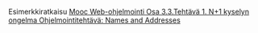 Esimerkkiratkaisu
[Mooc Web-ohjelmointi Osa 3.3.Tehtävä 1. N+1 kyselyn ongelma Ohjelmointitehtävä: Names and Addresses](https://web-palvelinohjelmointi-21.mooc.fi/osa-3/3-n-plus-1-kyselyn-ongelma#programming-exercise-names-and-addresses)